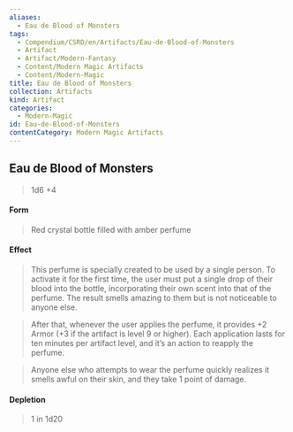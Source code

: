 ```yaml
---
aliases:
  - Eau de Blood of Monsters
tags:
  - Compendium/CSRD/en/Artifacts/Eau-de-Blood-of-Monsters
  - Artifact
  - Artifact/Modern-Fantasy
  - Content/Modern Magic Artifacts
  - Content/Modern-Magic
title: Eau de Blood of Monsters
collection: Artifacts
kind: Artifact
categories:
  - Modern-Magic
id: Eau-de-Blood-of-Monsters
contentCategory: Modern Magic Artifacts
---
```

## Eau de Blood of Monsters  
>1d6 +4  
#### Form  
> Red crystal bottle filled with amber perfume   
  
#### Effect  
> This perfume is specially created to be used by a single person. To activate it for the first time, the user must put a single drop of their blood into the bottle, incorporating their own scent into that of the perfume. The result smells amazing to them but is not noticeable to anyone else.   
>   
> After that, whenever the user applies the perfume, it provides +2 Armor (+3 if the artifact is level 9 or higher). Each application lasts for ten minutes per artifact level, and it’s an action to reapply the perfume.  
>   
> Anyone else who attempts to wear the perfume quickly realizes it smells awful on their skin, and they take 1 point of damage.   
  
#### Depletion   
>1 in 1d20  
  
